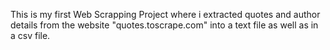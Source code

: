 This is my first Web Scrapping Project where i extracted quotes and author details from the website "quotes.toscrape.com" into a text file as well as in a csv file.
